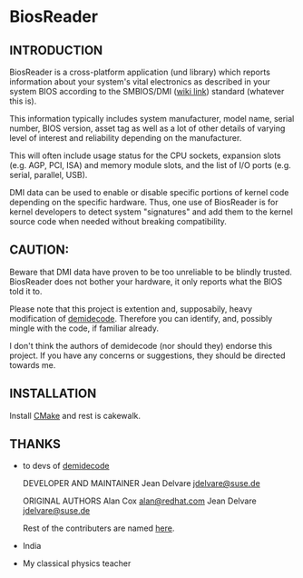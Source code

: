 BiosReader
==========

INTRODUCTION
------------

BiosReader is a cross-platform application (und library) which reports information about your system's vital electronics as described in your system BIOS according to the SMBIOS/DMI ([wiki link](https://en.wikipedia.org/wiki/Desktop_Management_Interface)) standard (whatever this is). 

This information typically includes system manufacturer, model name, serial number, BIOS version, asset tag as well as a lot of other details of varying level of
interest and reliability depending on the manufacturer. 

This will often include usage status for the CPU sockets, expansion slots (e.g. AGP, PCI, ISA) and memory module slots, and the list of I/O ports (e.g. serial,
parallel, USB).

DMI data can be used to enable or disable specific portions of kernel code depending on the specific hardware. Thus, one use of BiosReader is for kernel
developers to detect system "signatures" and add them to the kernel source code when needed without breaking compatibility.

CAUTION:
-------
Beware that DMI data have proven to be too unreliable to be blindly trusted.
BiosReader does not bother your hardware, it only reports what the BIOS told it to.

Please note that this project is extention and, supposabily, heavy modification of [demidecode](https://www.nongnu.org/dmidecode/). Therefore you can identify, and, possibly mingle with the code, if familiar already.

I don't think the authors of demidecode (nor should they) endorse this project. If you have any concerns or suggestions, they should be directed towards me. 


INSTALLATION
------------

Install [CMake](https://cmake.org/) and rest is cakewalk.

THANKS
------
- to devs of [demidecode](https://www.nongnu.org/dmidecode/)
  
  DEVELOPER AND MAINTAINER
  Jean Delvare <jdelvare@suse.de>

  ORIGINAL AUTHORS
  Alan Cox <alan@redhat.com>
  Jean Delvare <jdelvare@suse.de>

  Rest of the contributers are named [here](http://git.savannah.gnu.org/cgit/dmidecode.git/plain/AUTHORS).

- India
- My classical physics teacher
